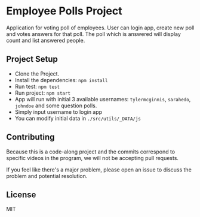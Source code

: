 # Employee Polls Project

Application for voting poll of employees. User can login app, create new poll and votes answers for that poll.
The poll which is answered will display count and list answered people.

## Project Setup

- Clone the Project.
- Install the dependencies: `npm install`
- Run test: `npm test`
- Run project: `npm start`
- App will run with initial 3 available usernames: `tylermcginnis`, `sarahedo`, `johndoe` and some question polls.
- Simply input username to login app
- You can modify initial data in `./src/utils/_DATA/js`

## Contributing

Because this is a code-along project and the commits correspond to specific videos in the program, we will not be accepting pull requests.

If you feel like there's a major problem, please open an issue to discuss the problem and potential resolution.

## License

MIT
